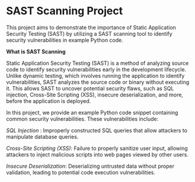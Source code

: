 # SAST Scanning Project 

This project aims to demonstrate the importance of Static Application Security Testing (SAST) by utilizing a SAST scanning tool to identify security vulnerabilities in example Python code. 

**What is SAST Scanning**

Static Application Security Testing (SAST) is a method of analyzing source code to identify security vulnerabilities early in the development lifecycle. Unlike dynamic testing, which involves running the application to identify vulnerabilities, SAST analyzes the source code or binary without executing it. This allows SAST to uncover potential security flaws, such as SQL injection, Cross-Site Scripting (XSS), insecure deserialization, and more, before the application is deployed.

In this project, we provide an example Python code snippet containing common security vulnerabilities. These vulnerabilities include:

_SQL Injection_ : Improperly constructed SQL queries that allow attackers to manipulate database queries.

_Cross-Site Scripting (XSS)_: Failure to properly sanitize user input, allowing attackers to inject malicious scripts into web pages viewed by other users.

_Insecure Deserialization_: Deserializing untrusted data without proper validation, leading to potential code execution vulnerabilities.


